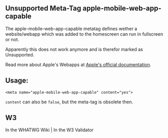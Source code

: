 ## <span class="badge rounded-pill bg-danger">Unsupported</span> Meta-Tag apple-mobile-web-app-capable

The apple-mobile-web-app-capable metatag defines wether a website/webapp which was added to the homescreen can run in fullscreen or not.

Apparently this does not work anymore and is therefor marked as <span class="badge bg-danger">Unsupported</span>.

Read more about Apple's Webapps at [Apple's official documentation](https://developer.apple.com/library/safari/documentation/appleapplications/reference/SafariHTMLRef/Articles/MetaTags.html).

## Usage:

	<meta name="apple-mobile-web-app-capable" content="yes">

`content` can also be `false`, but the meta-tag is obsolete then.

## W3
<i class="fas fa-check"></i> In the WHATWG Wiki | <i class="fas fa-check"></i>  In the W3 Validator
